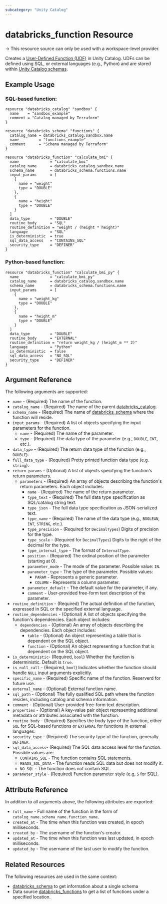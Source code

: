 ```yaml
---
subcategory: "Unity Catalog"
---
```

# databricks_function Resource

-> This resource source can only be used with a workspace-level provider.

Creates a [User-Defined Function (UDF)](https://docs.databricks.com/en/udf/unity-catalog.html) in Unity Catalog. UDFs can be defined using SQL, or external languages (e.g., Python) and are stored within [Unity Catalog schemas](../resources/schema.md). 

## Example Usage

### SQL-based function:

```hcl
resource "databricks_catalog" "sandbox" {
  name    = "sandbox_example"
  comment = "Catalog managed by Terraform"
}

resource "databricks_schema" "functions" {
  catalog_name = databricks_catalog.sandbox.name
  name         = "functions_example"
  comment      = "Schema managed by Terraform"
}

resource "databricks_function" "calculate_bmi" {
  name              = "calculate_bmi"
  catalog_name      = databricks_catalog.sandbox.name
  schema_name       = databricks_schema.functions.name
  input_params      = [
    {
      name = "weight"
      type = "DOUBLE"
    },
    {
      name = "height"
      type = "DOUBLE"
    }
  ]
  data_type         = "DOUBLE"
  routine_body      = "SQL"
  routine_definition = "weight / (height * height)"
  language          = "SQL"
  is_deterministic  = true
  sql_data_access   = "CONTAINS_SQL"
  security_type     = "DEFINER"
}
```

### Python-based function: 

```hcl
resource "databricks_function" "calculate_bmi_py" {
  name              = "calculate_bmi_py"
  catalog_name      = databricks_catalog.sandbox.name
  schema_name       = databricks_schema.functions.name
  input_params      = [
    {
      name = "weight_kg"
      type = "DOUBLE"
    },
    {
      name = "height_m"
      type = "DOUBLE"
    }
  ]
  data_type         = "DOUBLE"
  routine_body      = "EXTERNAL"
  routine_definition = "return weight_kg / (height_m ** 2)"
  language          = "Python"
  is_deterministic  = false
  sql_data_access   = "NO_SQL"
  security_type     = "DEFINER"
}
```

## Argument Reference

The following arguments are supported:

* `name` - (Required) The name of the function. 
* `catalog_name` - (Required) The name of the parent [databricks_catalog](../resources/catalog.md). 
* `schema_name` - (Required) The name of [databricks_schema](../resources/schema.md) where the function will reside.
* `input_params` - (Required) A list of objects specifying the input parameters for the function. 
    * `name` - (Required) The name of the parameter.
    * `type` - (Required) The data type of the parameter (e.g., `DOUBLE`, `INT`, etc.).
* `data_type` - (Required) The return data type of the function (e.g., `DOUBLE`).
* `full_data_type` - (Required) Pretty printed function data type (e.g. `string`).
* `return_params` - (Optional) A list of objects specifying the function's return parameters.
    * `parameters` - (Required) An array of objects describing the function's return parameters. Each object includes:
        * `name` - (Required) The name of the return parameter.
        * `type_text` - (Required) The full data type specification as SQL/catalog string text.
        * `type_json` - The full data type specification as JSON-serialized text.
        * `type_name` - (Required) The name of the data type (e.g., `BOOLEAN`, `INT`, `STRING`, etc.).
        * `type_precision` - (Required for `DecimalTypes`) Digits of precision for the type.
        * `type_scale` - (Required for `DecimalTypes`) Digits to the right of the decimal for the type.
        * `type_interval_type` - The format of `IntervalType`.
        * `position` - (Required) The ordinal position of the parameter (starting at 0).
        * `parameter_mode` - The mode of the parameter. Possible value: `IN`.
        * `parameter_type` - The type of the parameter. Possible values:
            * `PARAM` - Represents a generic parameter.
            * `COLUMN` - Represents a column parameter.
        * `parameter_default` - The default value for the parameter, if any.
        * `comment` - User-provided free-form text description of the parameter.
* `routine_definition` - (Required) The actual definition of the function, expressed in SQL or the specified external language.
* `routine_dependencies` - (Optional) A list of objects specifying the function's dependencies. Each object includes:
    * `dependencies` - (Optional) An array of objects describing the dependencies. Each object includes:
        * `table` - (Optional) An object representing a table that is dependent on the SQL object.
        * `function` - (Optional) An object representing a function that is dependent on the SQL object.
* `is_deterministic`- (Required, `bool`) Whether the function is deterministic. Default is `true`.
* `is_null_call` - (Required, `bool`) Indicates whether the function should handle `NULL` input arguments explicitly. 
* `specific_name` - (Required) Specific name of the function. Reserverd for future use.
* `external_name` - (Optional) External function name.
* `sql_path` - (Optional) The fully qualified SQL path where the function resides, including catalog and schema information.
* `comment` - (Optional) User-provided free-form text description.
* `properties` - (Optional) A key-value pair object representing additional metadata or attributes associated with the function.
* `routine_body` - (Required) Specifies the body type of the function, either `SQL` for SQL-based functions or `EXTERNAL` for functions in external languages.
* `security_type` - (Required) The security type of the function, generally `DEFINER`.
* `sql_data_access`- (Required) The SQL data access level for the function. Possible values are: 
    * `CONTAINS_SQL` - The function contains SQL statements.
    * `READS_SQL_DATA` - The function reads SQL data but does not modify it. 
    * `NO_SQL` - The function does not contain SQL.
* `parameter_style` - (Required) Function parameter style (e.g, `S` for SQL).

## Attribute Reference

In addition to all arguments above, the following attributes are exported: 
* `full_name` - Full name of the function in the form of `catalog_name.schema_name.function_name`.
* `created_at` - The time when this function was created, in epoch milliseconds.
* `created_by` - The username of the function's creator. 
* `updated_at` - The time when this function was last updated, in epoch milliseconds.
* `updated_by` - The username of the last user to modify the function.

## Related Resources

The following resources are used in the same context:

* [databricks_schema](./schema.md) to get information about a single schema
*  Data source [databricks_functions](../data-sources/functions.md) to get a list of functions under a specified location. 
